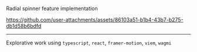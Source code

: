 Radial spinner feature implementation

https://github.com/user-attachments/assets/86103a51-b1b4-43b7-b275-db1d58b6bdfd

---

Explorative work using `typescript`, `react`, `framer-motion`, `viem`, `wagmi`
